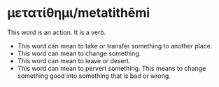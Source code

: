 # μετατίθημι/metatithēmi
This word is an action. It is a verb.

* This word can mean to take or transfer something to another place.
* This word can mean to change something.
* This word can mean to leave or desert. 
* This word can mean to pervert something. This means to change something good into something that is bad or wrong.
